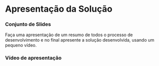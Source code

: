 # Apresentação da Solução

### Conjunto de Slides
Faça uma apresentação de um resumo de todos o processo de desenvolvimento e no final apresente a solução desenvolvida, usando um pequeno vídeo.


### Vídeo de apresentação
